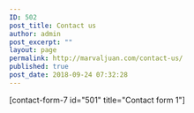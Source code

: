 ```yaml
---
ID: 502
post_title: Contact us
author: admin
post_excerpt: ""
layout: page
permalink: http://marvaljuan.com/contact-us/
published: true
post_date: 2018-09-24 07:32:28
---
```

[contact-form-7 id="501" title="Contact form 1"]
